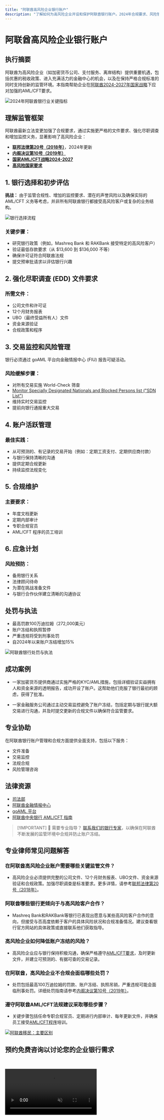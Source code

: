 ```yaml
---
title: "阿联酋高风险企业银行账户"
description: "了解如何为高风险企业开设和保护阿联酋银行账户。2024年合规要求、风险管理和防止账户冻结的专业指南。"
---
```


# 阿联酋高风险企业银行账户

## 执行摘要

阿联酋为高风险企业（如加密货币公司、支付服务、离岸结构）提供重要机遇，包括优惠的税收政策、进入充满活力的金融中心的机会，以及在保持严格合规标准的同时支持创新的监管环境。本指南帮助企业在[阿联酋2024-2027年国家战略](https://www.mofa.gov.ae/en/mediahub/news/2024/9/5/5-9-2024-uae-uae)下应对加强的AML/CFT要求。

![2024年阿联酋银行业关键指标](/content/uae-banking-stats.svg)

## 理解监管框架

阿联酋最新立法变更加强了合规要求，通过实施更严格的文件要求、强化尽职调查和增加监控义务，显著影响了高风险企业：

- **[联邦法律第20号（2018年）](https://rulebook.centralbank.ae/en/rulebook/decree-federal-law-no-20-2018-anti-money-laundering-and-combating-financing-terrorism-and)**，2024年更新
- **[内阁决议第10号（2019年）](https://uaelegislation.gov.ae/en/legislations/1015/download)**
- **[国家AML/CFT战略2024-2027](https://www.namlcftc.gov.ae/en/more/uae-strategy/)**
- **[高风险国家要求](https://rulebook.centralbank.ae/en/rulebook/643-requirements-high-risk-countries)**

## 1. 银行选择和初步评估

**挑战：** 由于监管合规性、增加的监控要求、潜在的声誉风险以及确保实际的 AML/CFT 义务等考虑，并非所有阿联酋银行都接受高风险客户或复杂的业务结构。

![银行选择流程](/content/bank-selection.svg)

### 关键步骤：

- 研究银行政策（例如，Mashreq Bank 和 RAKBank 接受特定的高风险客户）
- 验证最低存款要求（从 \$13,600 到 \$136,000 不等）
- 确保许可证符合阿联酋法规
- 提交预审批请求以评估银行兴趣

## 2. 强化尽职调查 (EDD) 文件要求

### 所需文件：

- 公司文件和许可证
- 12个月财务报表
- UBO（最终受益所有人）文件
- 资金来源验证
- 合规政策和程序

## 3. 交易监控和风险管理

银行必须通过 goAML 平台向金融情报中心 (FIU) 报告可疑活动。

### 风险缓解步骤：

- 对所有交易实施 World-Check 筛查
- [Monitor Specially Designated Nationals and Blocked Persons list ("SDN List")](https://sanctionssearch.ofac.treas.gov/)
- 维持实时交易监控
- 提前向银行通报重大交易

## 4. 账户活跃管理

### 最佳实践：

- 从可预测的、有记录的交易开始（例如：定期工资支付、定期供应商付款）
- 与银行保持清晰的沟通
- 提供定期合规更新
- 持续监控法规变化

## 5. 合规维护

### 主要要求：

- 年度文档更新
- 定期内部审计
- 专职合规官员
- AML/CFT 程序的员工培训

## 6. 应急计划

### 风险预防：

- 备用银行关系
- 法律顾问待命
- 为潜在挑战准备文件
- 与银行合作伙伴建立清晰的沟通协议

## 处罚与执法

- 最高罚款100万迪拉姆（272,000美元）
- 账户冻结和执照暂停
- 严重违规将受到刑事处罚
- 自2024年以来账户冻结增加15%

![阿联酋银行处罚与执法](/content/penalties-enforcement.svg)

## 成功案例

- 一家加密货币提供商通过实施严格的KYC/AML措施，包括详细验证实益拥有人和资金来源的透明报告，成功开设了账户。这帮助他们克服了银行最初的顾虑，获得了批准。

- 一家金融服务公司通过主动交易监控避免了账户冻结，包括定期与银行就大额交易进行沟通，并及时提交更新的合规文件以确保符合监管要求。

## 专业协助

在阿联酋银行账户管理和合规方面提供全面支持，包括以下服务：

- 文件准备
- 交易监控
- 法规合规
- 风险管理咨询

## 法律资源

- [司法部](https://www.moj.gov.ae)
- [阿联酋金融情报中心](https://www.uaefiu.gov.ae)
- [goAML 平台](https://goaml.ae)
- [阿联酋中央银行 AML/CFT 指南](https://www.centralbank.ae/en/our-operations/anti-money-laundering-aml/)

> [!IMPORTANT] 💜 需要专业指导？
> [联系我们的银行专家](../../resources/contacts)，以确保在阿联酋不断发展的监管环境中合规并防止账户冻结。

## 专业律师常见问题解答

### 在阿联酋高风险企业账户需要哪些关键监管文件？

- 高风险企业必须提供完整的公司文件、12个月财务报表、UBO文件、资金来源验证和合规政策。加强尽职调查是标准要求。更多详情，请参考[联邦法律第20号（2018年）](https://rulebook.centralbank.ae/en/rulebook/decree-federal-law-no-20-2018-anti-money-laundering-and-combating-financing-terrorism-and)。

### 阿联酋哪些银行更倾向于与高风险客户合作？

- Mashreq Bank和RAKBank等银行已表现出愿意与某些高风险客户合作的意向，但接受与否高度依赖于客户的具体风险状况和合规准备情况。建议查看银行官方网站的具体政策或直接联系他们获取指导。

### 高风险企业如何降低账户冻结的风险？

- 高风险企业应与银行保持积极沟通，确保严格遵守[AML/CFT要求](https://www.centralbank.ae/en/our-operations/anti-money-laundering-aml/)，及时更新文件，并建立可预测的、有据可查的交易记录。

### 在阿联酋，高风险企业不合规会面临哪些处罚？

- 处罚包括最高100万迪拉姆的罚款、账户冻结、执照吊销，严重违规可能会面临刑事处罚。详细处罚指南请参考[内阁决议第10号（2019年）](https://uaelegislation.gov.ae/en/legislations/1015/download)。

### 遵守阿联酋AML/CFT法规建议采取哪些步骤？

- 关键步骤包括任命专职合规官员、定期进行内部审计、每年更新文件，并确保员工接受[AML/CFT程序](https://rulebook.centralbank.ae/en/rulebook/cabinet-decision-58-2020-beneficial-owner-procedures)培训。

[![阿联酋移民：主要区别](/content/uae-immigration.svg)](../company-registration/benefits-problems.md)

## 预约免费咨询以讨论您的企业银行需求

<video  autoplay muted playsinline style="margin-top: 2rem" >
  <source src="/img/iStock-2185912341.mp4" type="video/mp4">
</video>

<ContactFormModal formName="Banking [high-risk]" buttonText="获取免费咨询" :services="[
 '🏢 UAE 居民公司账户',
 '🌐 非UAE居民公司账户（低风险）',
 '⚠️ 非UAE居民公司账户（高风险）',
 '👤 个人银行账户']"/>